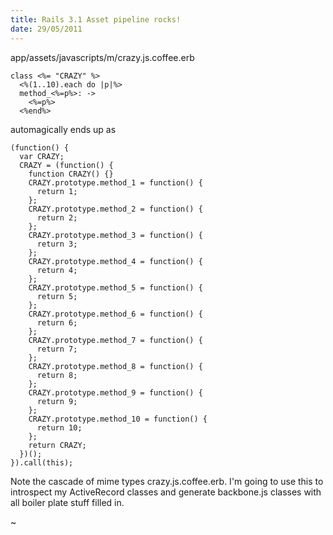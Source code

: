 ```yaml
--- 
title: Rails 3.1 Asset pipeline rocks!
date: 29/05/2011
--- 
```


app/assets/javascripts/m/crazy.js.coffee.erb

    class <%= "CRAZY" %>
      <%(1..10).each do |p|%>
      method_<%=p%>: ->
        <%=p%>
      <%end%>


automagically ends up as


    (function() {
      var CRAZY;
      CRAZY = (function() {
        function CRAZY() {}
        CRAZY.prototype.method_1 = function() {
          return 1;
        };
        CRAZY.prototype.method_2 = function() {
          return 2;
        };
        CRAZY.prototype.method_3 = function() {
          return 3;
        };
        CRAZY.prototype.method_4 = function() {
          return 4;
        };
        CRAZY.prototype.method_5 = function() {
          return 5;
        };
        CRAZY.prototype.method_6 = function() {
          return 6;
        };
        CRAZY.prototype.method_7 = function() {
          return 7;
        };
        CRAZY.prototype.method_8 = function() {
          return 8;
        };
        CRAZY.prototype.method_9 = function() {
          return 9;
        };
        CRAZY.prototype.method_10 = function() {
          return 10;
        };
        return CRAZY;
      })();
    }).call(this);

 
Note the cascade of mime types  crazy.js.coffee.erb. I'm going to use
this to introspect my ActiveRecord classes and generate backbone.js
classes with all boiler plate stuff filled in.

~


